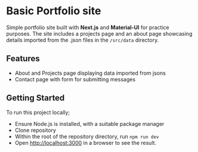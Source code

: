 # Basic Portfolio site

Simple portfolio site built with **Next.js** and **Material-UI** for practice purposes. The site includes a projects page and an about page showcasing details imported from the .json files in the `/src/data` directory.

## Features

- About and Projects page displaying data imported from jsons
- Contact page with form for submitting messages

## Getting Started

To run this project locally;
- Ensure Node.js is installed, with a suitable package manager
- Clone repository
- Within the root of the repository directory, run `npm run dev`
- Open [http://localhost:3000](http://localhost:3000) in a browser to see the result.
